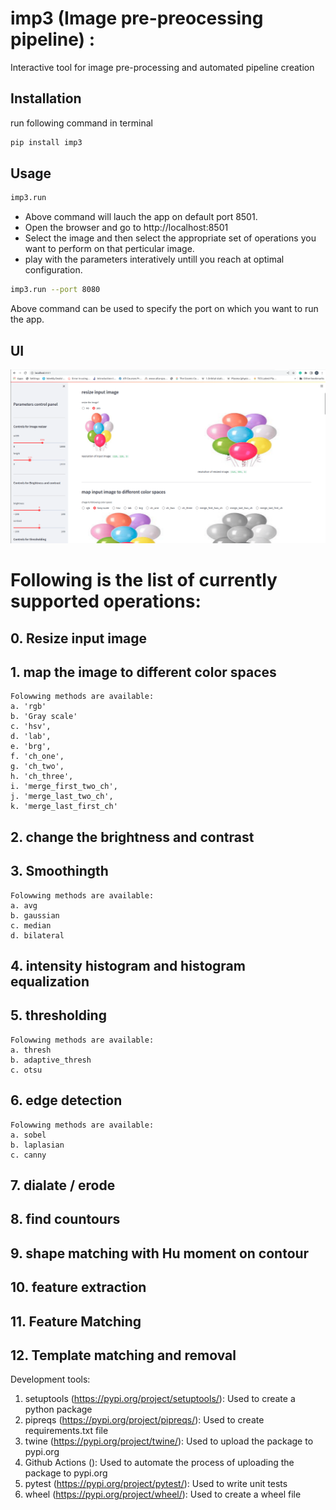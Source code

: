 # imp3 (Image pre-preocessing pipeline) :
Interactive tool for image pre-processing and automated pipeline creation

## Installation
run following command in terminal
```bash
pip install imp3
```

## Usage
```bash
imp3.run
```
- Above command will lauch the app on default port 8501. 
- Open the browser and go to http://localhost:8501
- Select the image and then select the appropriate set of operations you want to perform on that perticular image. 
- play with the parameters interatively untill you reach at optimal configuration.

```bash
imp3.run --port 8080
```
Above command can be used to specify the port on which you want to run the app.

## UI
![](https://github.com/bokey007/imp3/blob/main/media/demo.png)

# Following is the list of currently supported operations:

## 0. Resize input image

## 1. map the image to different color spaces
    Folowwing methods are available:
    a. 'rgb'
    b. 'Gray scale'
    c. 'hsv', 
    d. 'lab', 
    e. 'brg', 
    f. 'ch_one',
    g. 'ch_two',
    h. 'ch_three',
    i. 'merge_first_two_ch',
    j. 'merge_last_two_ch', 
    k. 'merge_last_first_ch'

## 2. change the brightness and contrast

## 3. Smoothingth
    Folowwing methods are available:
    a. avg
    b. gaussian
    c. median
    d. bilateral

## 4. intensity histogram and histogram equalization

## 5. thresholding
    Folowwing methods are available:
    a. thresh
    b. adaptive_thresh
    c. otsu

## 6. edge detection
    Folowwing methods are available:
    a. sobel
    b. laplasian
    c. canny


## 7. dialate / erode

## 8. find countours

## 9. shape matching with Hu moment on contour

## 10. feature extraction
    
## 11. Feature Matching

## 12. Template matching and removal
    
Development tools:

1. setuptools (https://pypi.org/project/setuptools/): Used to create a python package
2. pipreqs (https://pypi.org/project/pipreqs/): Used to create requirements.txt file
3. twine (https://pypi.org/project/twine/): Used to upload the package to pypi.org
4. Github Actions (): Used to automate the process of uploading the package to pypi.org
5. pytest (https://pypi.org/project/pytest/): Used to write unit tests
6. wheel (https://pypi.org/project/wheel/): Used to create a wheel file

